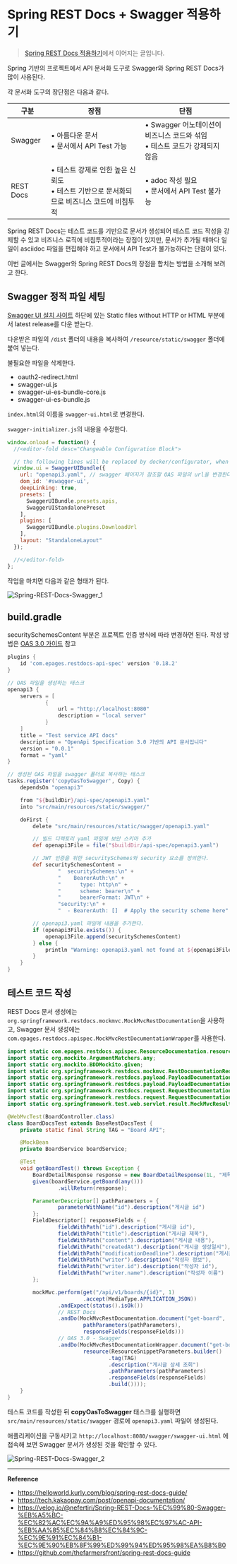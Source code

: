 # Spring REST Docs + Swagger 적용하기

> [Spring REST Docs 적용하기](https://github.com/sunyesle/TIL/blob/main/Spring/Spring%20REST%20Docs%20%EC%A0%81%EC%9A%A9%ED%95%98%EA%B8%B0.md)에서 이어지는 글입니다.

Spring 기반의 프로젝트에서 API 문서화 도구로 Swagger와 Spring REST Docs가 많이 사용된다.

각 문서화 도구의 장단점은 다음과 같다.

| 구분        | 장점                                                     | 단점                                               |
|-----------|--------------------------------------------------------|--------------------------------------------------|
| Swagger   | • 아름다운 문서<br>• 문서에서 API Test 가능                        | • Swagger 어노테이션이 비즈니스 코드와 섞임<br>• 테스트 코드가 강제되지 않음 |
| REST Docs | • 테스트 강제로 인한 높은 신뢰도<br>• 테스트 기반으로 문서화되므로 비즈니스 코드에 비침투적 | • adoc 작성 필요<br>• 문서에서 API Test 불가능              |

Spring REST Docs는 테스트 코드를 기반으로 문서가 생성되어 테스트 코드 작성을 강제할 수 있고 비즈니스 로직에 비침투적이라는 장점이 있지만,
문서가 추가될 때마다 일일이 asciidoc 파일을 편집해야 하고 문서에서 API Test가 불가능하다는 단점이 있다.

이번 글에서는 Swagger와 Spring REST Docs의 장점을 합치는 방법을 소개해 보려고 한다. 

## Swagger 정적 파일 세팅

[Swagger UI 설치 사이트](https://swagger.io/docs/open-source-tools/swagger-ui/usage/installation/#plain-old-htmlcssjs-standalone)
하단에 있는 Static files without HTTP or HTML 부분에서 latest release를 다운 받는다.

다운받은 파일의 `/dist` 폴더의 내용을 복사하여 `/resource/static/swagger` 폴더에 붙여 넣는다.

불필요한 파일을 삭제한다.
- oauth2-redirect.html
- swagger-ui.js
- swagger-ui-es-bundle-core.js
- swagger-ui-es-bundle.js

`index.html`의 이름을 `swagger-ui.html`로 변경한다.

`swagger-initializer.js`의 내용을 수정한다.
```javascript
window.onload = function() {
  //<editor-fold desc="Changeable Configuration Block">

  // the following lines will be replaced by docker/configurator, when it runs in a docker-container
  window.ui = SwaggerUIBundle({
    url: "openapi3.yaml", // swagger 페이지가 참조할 OAS 파일의 url을 변경한다.
    dom_id: '#swagger-ui',
    deepLinking: true,
    presets: [
      SwaggerUIBundle.presets.apis,
      SwaggerUIStandalonePreset
    ],
    plugins: [
      SwaggerUIBundle.plugins.DownloadUrl
    ],
    layout: "StandaloneLayout"
  });

  //</editor-fold>
};
```

작업을 마치면 다음과 같은 형태가 된다.

![Spring-REST-Docs-Swagger_1](https://github.com/user-attachments/assets/db9d8215-7887-4019-add5-5fa62c7d1c89)

## build.gradle
securitySchemesContent 부분은 프로젝트 인증 방식에 따라 변경하면 된다. 작성 방법은 [OAS 3.0 가이드](https://swagger.io/docs/specification/v3_0/authentication/) 참고
```gradle
plugins {
	id 'com.epages.restdocs-api-spec' version '0.18.2'
}

// OAS 파일을 생성하는 태스크
openapi3 {
	servers = [
			{
				url = "http://localhost:8080"
				description = "local server"
			}
	]
	title = "Test service API docs"
	description = "OpenApi Specification 3.0 기반의 API 문서입니다"
	version = "0.0.1"
	format = "yaml"
}

// 생성된 OAS 파일을 swagger 폴더로 복사하는 태스크 
tasks.register('copyOasToSwagger', Copy) {
	dependsOn "openapi3"

	from "${buildDir}/api-spec/openapi3.yaml"
	into "src/main/resources/static/swagger/"

	doFirst {
		delete "src/main/resources/static/swagger/openapi3.yaml"

		// 빌드 디렉토리 yaml 파일에 보안 스키마 추가
		def openapi3File = file("$buildDir/api-spec/openapi3.yaml")

		// JWT 인증을 위한 securitySchemes와 security 요소를 정의한다.
		def securitySchemesContent =
				"  securitySchemes:\n" +
				"    BearerAuth:\n" +
				"      type: http\n" +
				"      scheme: bearer\n" +
				"      bearerFormat: JWT\n" +
				"security:\n" +
				"  - BearerAuth: []  # Apply the security scheme here"

		// openapi3.yaml 파일에 내용을 추가한다.
		if (openapi3File.exists()) {
			openapi3File.append(securitySchemesContent)
		} else {
			println "Warning: openapi3.yaml not found at ${openapi3File.path}"
		}
	}
}
```

## 테스트 코드 작성
REST Docs 문서 생성에는 `org.springframework.restdocs.mockmvc.MockMvcRestDocumentation`을 사용하고,
Swagger 문서 생성에는 `com.epages.restdocs.apispec.MockMvcRestDocumentationWrapper`를 사용한다.
```java
import static com.epages.restdocs.apispec.ResourceDocumentation.resource;
import static org.mockito.ArgumentMatchers.any;
import static org.mockito.BDDMockito.given;
import static org.springframework.restdocs.mockmvc.RestDocumentationRequestBuilders.get;
import static org.springframework.restdocs.payload.PayloadDocumentation.fieldWithPath;
import static org.springframework.restdocs.payload.PayloadDocumentation.responseFields;
import static org.springframework.restdocs.request.RequestDocumentation.parameterWithName;
import static org.springframework.restdocs.request.RequestDocumentation.pathParameters;
import static org.springframework.test.web.servlet.result.MockMvcResultMatchers.status;

@WebMvcTest(BoardController.class)
class BoardDocsTest extends BaseRestDocsTest {
    private static final String TAG = "Board API";

    @MockBean
    private BoardService boardService;

    @Test
    void getBoardTest() throws Exception {
        BoardDetailResponse response = new BoardDetailResponse(1L, "제목", "내용", LocalDateTime.of(2024, 11, 10, 10, 0), LocalDateTime.of(2024, 11, 20, 10, 0), 1L, "작성자 이름");
        given(boardService.getBoard(any()))
                .willReturn(response);

        ParameterDescriptor[] pathParameters = {
                parameterWithName("id").description("게시글 id")
        };
        FieldDescriptor[] responseFields = {
                fieldWithPath("id").description("게시글 id"),
                fieldWithPath("title").description("게시글 제목"),
                fieldWithPath("content").description("게시글 내용"),
                fieldWithPath("createdAt").description("게시글 생성일시"),
                fieldWithPath("modificationDeadline").description("게시글 수정가능일시"),
                fieldWithPath("writer").description("작성자 정보"),
                fieldWithPath("writer.id").description("작성자 id"),
                fieldWithPath("writer.name").description("작성자 이름")
        };

        mockMvc.perform(get("/api/v1/boards/{id}", 1)
                        .accept(MediaType.APPLICATION_JSON))
                .andExpect(status().isOk())
                // REST Docs
                .andDo(MockMvcRestDocumentation.document("get-board",
                        pathParameters(pathParameters),
                        responseFields(responseFields)))
                // OAS 3.0 - Swagger
                .andDo(MockMvcRestDocumentationWrapper.document("get-board",
                        resource(ResourceSnippetParameters.builder()
                                .tag(TAG)
                                .description("게시글 상세 조회")
                                .pathParameters(pathParameters)
                                .responseFields(responseFields)
                                .build())));
    }
}
```

테스트 코드를 작성한 뒤 **copyOasToSwagger** 태스크를 실행하면 `src/main/resources/static/swagger` 경로에 `openapi3.yaml` 파일이 생성된다.

애플리케이션을 구동시키고 `http://localhost:8080/swagger/swagger-ui.html` 에 접속해 보면 Swagger 문서가 생성된 것을 확인할 수 있다.

![Spring-REST-Docs-Swagger_2](https://github.com/user-attachments/assets/a5728fe7-7868-44b6-8b3e-14c49b8010ab)

---
**Reference**<br>
- https://helloworld.kurly.com/blog/spring-rest-docs-guide/
- https://tech.kakaopay.com/post/openapi-documentation/
- https://velog.io/@nefertiri/Spring-REST-Docs-%EC%99%80-Swagger-%EB%A5%BC-%EC%82%AC%EC%9A%A9%ED%95%98%EC%97%AC-API-%EB%AA%85%EC%84%B8%EC%84%9C-%EC%9E%91%EC%84%B1-%EC%9E%90%EB%8F%99%ED%99%94%ED%95%98%EA%B8%B0
- https://github.com/thefarmersfront/spring-rest-docs-guide
